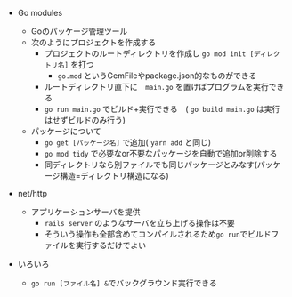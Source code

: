 - Go modules
    - Goのパッケージ管理ツール
    - 次のようにプロジェクトを作成する
        - プロジェクトのルートディレクトリを作成し `go mod init [ディレクトリ名]` を打つ
            - `go.mod` というGemFileやpackage.json的なものができる
        - ルートディレクトリ直下に　`main.go` を置けばプログラムを実行できる
        - `go run main.go` でビルド+実行できる　( `go build main.go` は実行はせずビルドのみ行う)
    - パッケージについて
        - `go get [パッケージ名]` で追加( `yarn add` と同じ)
        - `go mod tidy` で必要なor不要なパッケージを自動で追加or削除する
        - 同ディレクトリなら別ファイルでも同じパッケージとみなす(パッケージ構造=ディレクトリ構造になる)
        
- net/http
    - アプリケーションサーバを提供
        - `rails server` のようなサーバを立ち上げる操作は不要
        - そういう操作も全部含めてコンパイルされるため`go run`でビルドファイルを実行するだけでよい

- いろいろ
    - `go run [ファイル名] &`でバックグラウンド実行できる
